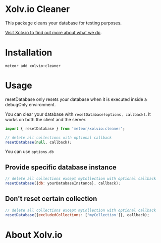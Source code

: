 Xolv.io Cleaner
===============

This package cleans your database for testing purposes. 

[Visit Xolv.io to find out more about what we do](https://www.xolv.io).

# Installation

```
meteor add xolvio:cleaner
```

# Usage

resetDatabase only resets your database when it is executed inside a debugOnly environment.

You can clear your database with `resetDatabase(options, callback)`. It works on both the client and the server.

```javascript
import { resetDatabase } from 'meteor/xolvio:cleaner';

// delete all collections with optional callback
resetDatabase(null, callback);
```

You can use `options.db`

## Provide specific database instance
```javascript
// delete all collections except myCollection with optional callback
resetDatabase({db: yourDatabaseInstance}, callback);
```

## Don't reset certain collection
```javascript
// delete all collections except myCollection with optional callback
resetDatabase({excludedCollections: ['myCollection']}, callback);
```

# About Xolv.io


